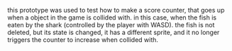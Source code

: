 this prototype was used to test how to make a score counter, that goes up when a object in the game is collided with. in this case, when the fish is eaten by the shark (controlled by the player with WASD). the fish is not deleted, but its state is changed, it has a different sprite, and it no longer triggers the counter to increase when collided with.

